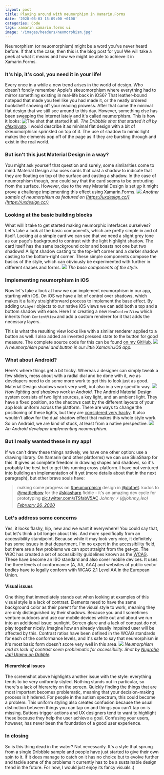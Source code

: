 ```yaml
---
layout: post
title: Playing around with neumorphism in Xamarin.Forms
date: '2020-03-03 15:09:00 +0100'
categories: Code
tags: xamarin xamarin.forms ui
image: '/images/headers/neomorphism.jpg'
---
```

Neumorphism (or neuomorphism) might be a word you've never heard before. If that's the case, then this is the blog post for you! We will take a peek at what it means and how we might be able to achieve it in Xamarin.Forms.  
### It's hip, it's cool, you need it in your life!
Every once in a while a new trend arises in the world of design. Who doesn't fondly remember Apple's skeuomorphism where everything had to mirror something existing in real-life back in iOS6? That leather-bound notepad that made you feel like you had made it, or the neatly ordered bookshelf showing off your reading prowess. After that came the minimal flat design that we still see around to this day. However, something else has been sweeping the internet lately and it's called neumorphism. This is how it looks:
![The shot that started it all.](/images/posts/1_gza8htfpZ-5eDabA7_kTJw.png)
*The Dribbble shot that started it all by [alexplyuto](https://dribbble.com/shots/7994421-Skeuomorph-Mobile-Banking).*
I would describe it as minimal flat design with a bit of skeuomorphism sprinkled on top of it. The use of shadow to mimic light makes the elements pop off of the page as if they are bursting through and exist in the real world.
### But isn't this just Material Design in a way?
You might ask yourself that question and surely, some similarities come to mind. Material Design also uses cards that cast a shadow to indicate that they are floating on top of the surface and casting a shadow. In the case of neumorphism though, one could say that the card seems to be protruding from the surface. However, due to the way Material Design is set up it might prove a challenge implementing this effect using Xamarin.Forms.
![](/images/posts/1_57iKUIZ1AuMc8YKdj3wpTQ.jpeg)
*Another sample of neumorphism as featured on [https://uxdesign.cc/](https://uxdesign.cc/)*
### Looking at the basic building blocks
What will it take to get started making neumorphic interfaces ourselves? Let's take a look at the basic components, which are pretty simple in and of itself. Looking at a simple card we can see that we need a slight grey tone as our page's background to contrast with the light highlight shadow. The card itself has the same background color and boasts not one but two shadows! A light shadow casting to the top-left corner and a darker shadow casting to the bottom-right corner. These simple components compose the basics of the style, which can obviously be experimented with further in different shapes and forms.
![](/images/posts/image-50.png?style=halfsize)
*The base components of the style.*
### Implementing neumorphism in iOS
Now let's take a look at how we can implement neumorphism in our app, starting with iOS. On iOS we have a lot of control over shadows, which makes it a fairly straightforward process to implement the base effect. By adding `CALayer` objects to our native iOS views we can add both a top and a bottom shadow with ease. Here I'm creating a new `NeuContentView` which inherits from `ContentView` and add a custom renderer for it that adds the necessary layers. 
<script src="https://gist.github.com/sthewissen/cd339a2e5c86c0173f8634174fb8da68.js"></script>
This is what the resulting view looks like with a similar renderer applied to a button as well. I also added an inverted pressed state to the button for good measure. The complete source code for this can be found [on my GitHub](https://github.com/sthewissen/Xamarin.Neumorphism).
![](/images/posts/image-51.png?style=halfsize)
*A neumorphism panel and button in our little Xamarin.iOS app.*
### What about Android?
Here's where things get a bit tricky. Whereas a designer can simply tweak a few sliders, mess about with a radial dial and be done with it, we as developers need to do some more work to get this to look just as good. Material Design shadows work very well, but also in a very specific way.
![](/images/posts/1_wAQ8TjKbVKBAsQhQqdzK4A.png?style=halfsize)
*How lighting and shadows work in Android.*
The Android Material Design system consists of two light sources, a key light, and an ambient light. They have a fixed position, so the shadows cast by the different layouts of your app look uniform across the platform. There are ways to change the positioning of these lights, but they are [considered very hacky](https://tips.seebrock3r.me/playing-with-elevation-in-android-part-2-2b415795ceb6). It also wouldn't allow for the dual shadow effect that makes this whole style work. So on Android, we are kind of stuck, at least from a native perspective.
![](https://media.giphy.com/media/3oKIPsU8OC7JhkvY8U/giphy.gif)
*An Android developer implementing neumorphism.*
### But I really wanted these in my app!
If we can't draw these things natively, we have one other option: use a drawing library. On Xamarin (and other platforms) we can use SkiaSharp for this. It gives us complete freedom in drawing shapes and shadows, so it's probably the best bet to get this running cross-platform. I have not ventured into building an implementation of it yet (more details about that in the next paragraph), but other brave souls have:
> making some progress on [#neumorphism](https://twitter.com/hashtag/neumorphism?src=hash&ref_src=twsrc%5Etfw) design in [@dotnet](https://twitter.com/dotnet?ref_src=twsrc%5Etfw). kudos to [@mattleibow](https://twitter.com/mattleibow?ref_src=twsrc%5Etfw) for the [#skiasharp](https://twitter.com/hashtag/skiasharp?src=hash&ref_src=twsrc%5Etfw) fiddle - it's an amazing dev cycle for prototyping [pic.twitter.com/sTSfabV5AC](https://t.co/sTSfabV5AC)
<cite>Johnny ⚡️ (@johnny\_leo) [February 26, 2020](https://twitter.com/johnny_leo/status/1232683643321159680?ref_src=twsrc%5Etfw)</cite>
### Let's address some concerns
Yes, it looks flashy, hip, new and we want it everywhere! You could say that, but let's think a bit longer about this. And more specifically from an accessibility standpoint. Because while it may look very nice, it definitely has some issues in that department. I'm no expert in the accessibility field, but there are a few problems we can spot straight from the get-go.
The W3C has created a set of accessibility guidelines known as the [WCAG](https://en.wikipedia.org/wiki/Web_Content_Accessibility_Guidelines). These have become an ISO standard and also cover mobile devices. It uses the three levels of conformance (A, AA, AAA) and websites of public sector bodies have to legally conform with WCAG 2.1 Level AA in the European Union.
#### Visual issues
One thing that immediately stands out when looking at examples of this visual style is a lack of contrast. Elements need to have the same background color as their parent for the visual style to work, meaning they are only distinguished by their shadows. Because you and I sometimes venture outdoors and use our mobile devices while out and about we run into an additional issue: sunlight. Screen glare and a lack of contrast do not play together nicely. Imagine how an already visually impaired user will be affected by this.
Contrast ratios have been defined in the WCAG standards for each of the conformance levels, and it's safe to say that neumorphism in it's most basic form doesn't score very well in this area.
![](/images/posts/f21a1a84c84b4817cb2781a549589627.png)
*Neumorphism and its lack of contrast seem problematic for accessibility. Shot by [Nugraha Jati Utama on Dribble](https://dribbble.com/shots/10058536-Skeumorphic-Smarthome-app).*
#### Hierarchical issues
The screenshot above highlights another issue with the style: everything tends to be very uniformly styled. Nothing stands out in particular, so there's a lack of hierarchy on the screen. Quickly finding the things that are most important becomes problematic, meaning that your decision-making process is hindered. For people in the autism spectrum, this could become a problem.
This uniform styling also creates confusion because the usual distinction between things you can tap on and things you can't tap on is missing. Buttons trigger actions and UX designers tend to want to highlight these because they help the user achieve a goal. Confusing your users, however, has never been the foundation of a good user experience.
### In closing
So is this thing dead in the water? Not necessarily. It's a style that sprung from a single Dribbble sample and people have just started to give their own spin to it. If it does manage to catch on it has no choice but to evolve further and tackle some of the problems it currently has to be a sustainable design trend in the future. For now, I would just enjoy its fancy visuals :)